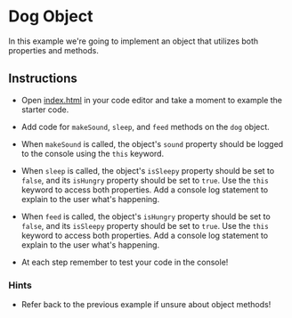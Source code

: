 # Dog Object

In this example we're going to implement an object that utilizes both properties and methods.

## Instructions

* Open [index.html](Unsolved/index.html) in your code editor and take a moment to example the starter code.

* Add code for `makeSound`, `sleep`, and `feed` methods on the `dog` object.

* When `makeSound` is called, the object's `sound` property should be logged to the console using the `this` keyword.

* When `sleep` is called, the object's `isSleepy` property should be set to `false`, and its `isHungry` property should be set to `true`. Use the `this` keyword to access both properties. Add a console log statement to explain to the user what's happening.

* When `feed` is called, the object's `isHungry` property should be set to `false`, and its `isSleepy` property should be set to `true`. Use the `this` keyword to access both properties. Add a console log statement to explain to the user what's happening.

* At each step remember to test your code in the console!

### Hints

* Refer back to the previous example if unsure about object methods! 
